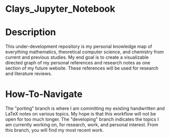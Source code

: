 # Clays_Jupyter_Notebook

# Description
This under-development repository is my personal knowledge map of everything mathematics, theoretical computer science, and chemistry from current and previous studies. My end goal is to create a visualizable directed graph of my personal references and research notes as one section of my future website. These references will be used for research and literature reviews. 

# How-To-Navigate
The "porting" branch is where I am committing my existing handwritten and LaTeX notes on various topics. My hope is that this workflow will not be open for too much longer. The "developing" branch indicates the topics I am currently working on, for research, work, and personal interest. From this branch, you will find my most recent work. 
